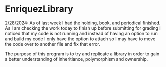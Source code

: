 # EnriquezLibrary
2/28/2024:
As of last week I had the holding, book, and periodical finished.
As I am checking the work today to finish up before submitting for
grading I noticed that my code is not running and instead of having
an option to run and build my code I only have the option to attach 
so I may have to move the code over to another file and fix that error.

The purpose of this program is to try and replicate a library in order
to gain a better understanding of inheritiance, polymorphism and ownership.
